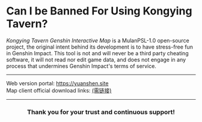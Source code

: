 # Can I be Banned For Using Kongying Tavern?
*Kongying Tavern Genshin Interactive Map* is a MulanPSL-1.0 open-source project, the original intent behind its development is to have stress-free fun in Genshin Impact. This tool is not and will never be a third party cheating software, it will not read nor edit game data, and does not engage in any process that undermines Genshin Impact's terms of service.

---
Web version portal: https://yuanshen.site  
Map client official download links: [(需链接)]()

---
<div align="center"><h3>Thank you for your trust and continuous support!</h3></div>